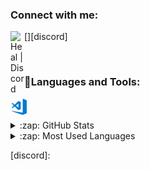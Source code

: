 ### Connect with me:

[<img align="left" alt="Heal | Discord" width="22px" src="https://cdn.jsdelivr.net/npm/simple-icons@v3/icons/discord.svg" />][discord]

<br />

### 🔨Languages and Tools:
<img align="left" alt="Visual Studio Code" width="26px" src="https://raw.githubusercontent.com/github/explore/80688e429a7d4ef2fca1e82350fe8e3517d3494d/topics/visual-studio-code/visual-studio-code.png" />
<br />
<br />
<details>
  <summary>:zap: GitHub Stats</summary>

  <img align="left" alt="Diogo GitHub Stats" src="https://github-readme-stats.codestackr.vercel.app/api?username=NiceGuy47&count_private=true&show_icons=true&theme=dracula" />

</details> 

<details>
  <summary>:zap: Most Used Languages</summary>

  <img src="https://github-readme-stats-lake-nine.vercel.app/api/top-langs/?username=NiceGuy47&count_private=true&theme=dracula&layout=compact&langs_count=8" />

</details> 

[discord]: 
